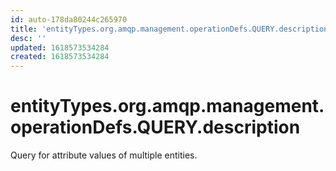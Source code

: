 ```yaml
---
id: auto-178da80244c265970
title: 'entityTypes.org.amqp.management.operationDefs.QUERY.description'
desc: ''
updated: 1618573534284
created: 1618573534284
---
```

# entityTypes.org.amqp.management.operationDefs.QUERY.description

Query for attribute values of multiple entities.